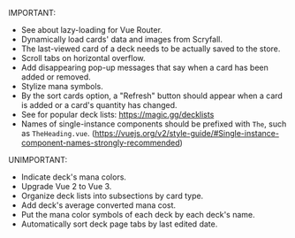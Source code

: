 IMPORTANT:

- See about lazy-loading for Vue Router.
- Dynamically load cards' data and images from Scryfall.
- The last-viewed card of a deck needs to be actually saved to the store.
- Scroll tabs on horizontal overflow.
- Add disappearing pop-up messages that say when a card has been added or removed.
- Stylize mana symbols.
- By the sort cards option, a "Refresh" button should appear when a card is added or a card's quantity has changed.
- See for popular deck lists: https://magic.gg/decklists
- Names of single-instance components should be prefixed with `The`, such as `TheHeading.vue`. (https://vuejs.org/v2/style-guide/#Single-instance-component-names-strongly-recommended)


UNIMPORTANT:

- Indicate deck's mana colors.
- Upgrade Vue 2 to Vue 3.
- Organize deck lists into subsections by card type.
- Add deck's average converted mana cost.
- Put the mana color symbols of each deck by each deck's name.
- Automatically sort deck page tabs by last edited date.

